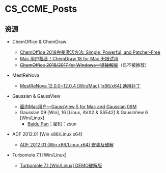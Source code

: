# CS_CCME_Posts
## 资源

* ChemOffice & ChemDraw

  * [ChemOffice 2018完美激活方法: Simple, Powerful, and Patcher-Free](/cos/cow.md)
  * [Mac 用户福音！ChemDraw 18 for Mac 无限试用](/cos/cdm.md)
  * ~~[ChemOffice 2018/2017 for Windows一键破解版](/cos/cow_legacy.md)~~（已不被推荐）

* MestReNova

  * [MestReNova 12.0.0~12.0.4 \[Win/Mac\] \[x86/x64\] 通用补丁](/mestrenova/mrn.md)

* Gaussian & GaussView

  * [面向Mac用户—GaussView 5 for Mac and Gaussian 09M](/gaussian/gvm.md)
  * Gaussian 09 \[Win\], 16 \[Linux, AVX2 & SSE42\] & GaussView 6 \[Win/Linux\]  
    * [Baidu Pan](https://pan.baidu.com/s/1xr7lDuXzpFiu21xodvPCPg)；密码：zsun

* ADF 2012.01 \[Win x86/Linux x64\]
  * [ADF 2012.01 (Win x86/Linux x64) 安装及破解](/adf/adf.md)

* Turbomole 7.1 \[Win/Linux\]
  * [Turbomole 7.1 \[Win/Linux\] DEMO破解版](/turbomole/tmolx.md)
